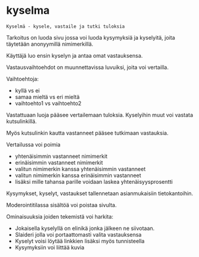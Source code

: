 # kyselma
	Kyselmä - kysele, vastaile ja tutki tuloksia

Tarkoitus on luoda sivu jossa voi luoda kysymyksiä ja kyselyitä, joita
täytetään anonyymillä nimimerkillä.

Käyttäjä luo ensin kyselyn ja antaa omat vastauksensa.

Vastausvaihtoehdot on muunnettavissa luvuiksi, joita voi vertailla.

Vaihtoehtoja:
- kyllä vs ei
- samaa mieltä vs eri mieltä
- vaihtoehto1 vs vaihtoehto2

Vastattuaan luoja pääsee vertailemaan tuloksia.
Kyselyihin muut voi vastata kutsulinkillä.

Myös kutsulinkin kautta vastanneet pääsee tutkimaan vastauksia.

Vertailussa voi poimia
- yhtenäisimmin vastanneet nimimerkit
- erinäisimmin vastanneet nimimerkit
- valitun nimimerkin kanssa yhtenäisimmin vastanneet
- valitun nimimerkin kanssa erinäisimmin vastanneet
- lisäksi mille tahansa parille voidaan laskea yhtenäisyysprosentti


Kysymykset, kyselyt, vastaukset tallennetaan asianmukaisiin tietokantoihin.

Moderointitilassa sisältöä voi poistaa sivulta.

Ominaisuuksia joiden tekemistä voi harkita:
- Jokaisella kyselyllä on elinikä jonka jälkeen ne siivotaan.
- Slaideri jolla voi portaattomasti valita vastauksensa
- Kyselyt voisi löytää linkkien lisäksi myös tunnisteella
- Kysymyksiin voi liittää kuvia
